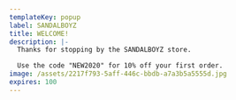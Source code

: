 ```yaml
---
templateKey: popup
label: SANDALBOYZ
title: WELCOME!
description: |-
  Thanks for stopping by the SANDALBOYZ store.

  Use the code "NEW2020" for 10% off your first order.
image: /assets/2217f793-5aff-446c-bbdb-a7a3b5a5555d.jpg
expires: 100
---
```


